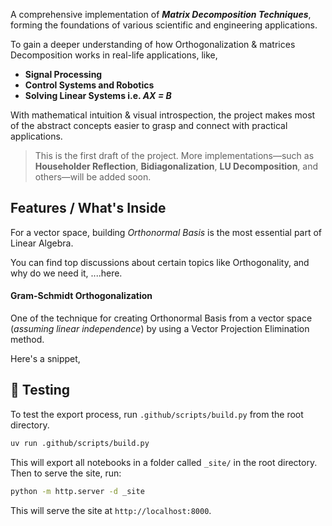 

A comprehensive implementation of **_Matrix Decomposition Techniques_**, forming the foundations of various scientific and engineering applications. 

To gain a deeper understanding of how Orthogonalization & matrices Decomposition works in real-life applications, like,
- **Signal Processing**
- **Control Systems and Robotics**
- **Solving Linear Systems i.e. *AX = B***

With mathematical intuition & visual introspection, the project makes most of the abstract concepts easier to grasp and connect with practical applications.

> This is the first draft of the project. More implementations—such as **Householder Reflection**, **Bidiagonalization**, **LU Decomposition**, and others—will be added soon.

## Features / What's Inside

For a vector space, building *Orthonormal Basis* is the most essential part of Linear Algebra. 

You can find top discussions about certain topics like Orthogonality, and why do we need it, ....here.

#### Gram-Schmidt Orthogonalization

One of the technique for creating Orthonormal Basis from a vector space (*assuming linear independence*) by using a Vector Projection Elimination method. 

Here's a snippet,


## 🧪 Testing

To test the export process, run `.github/scripts/build.py` from the root directory.

```bash
uv run .github/scripts/build.py
```

This will export all notebooks in a folder called `_site/` in the root directory. Then to serve the site, run:

```bash
python -m http.server -d _site
```

This will serve the site at `http://localhost:8000`.
